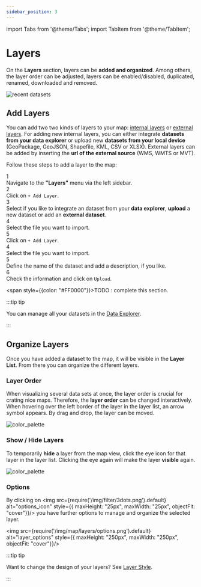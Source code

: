 ```yaml
---
sidebar_position: 3
---
```



import Tabs from '@theme/Tabs';
import TabItem from '@theme/TabItem';


# Layers

On the **Layers** section, layers can be **added and organized**. Among others, the layer order can be adjusted, layers can be enabled/disabled, duplicated, renamed, downloaded and removed.

<div style={{ display: 'flex', flexDirection: 'column', alignItems: 'center' }}>
  <img src={require('/img/map/layers/overview.png').default} alt="recent datasets" style={{ maxHeight: "auto", maxWidth: "auto", objectFit: "cover"}}/>
</div> 

## Add Layers

You can add two two kinds of layers to your map: [internal layers](../data/layer_types) or [external layers](../data/layer_types). For adding new internal layers, you can either integrate **datasets from your data explorer** or upload new **datasets from your local device** (GeoPackage, GeoJSON, Shapefile, KML, CSV or XLSX). External layers can be added by inserting the **url of the external source** (WMS, WMTS or MVT). 

Follow these steps to add a layer to the map: 

<div class="step">
  <div class="step-number">1</div>
  <div class="content">Navigate to the <b>"Layers"</b> menu via the left sidebar.</div>
</div>

<div class="step">
  <div class="step-number">2</div>
  <div class="content">Click on <code>+ Add Layer</code>. </div>
</div>

<div class="step">
  <div class="step-number">3</div>
  <div class="content">Select if you like to integrate an dataset from your <b>data explorer</b>, <b>upload</b> a new dataset or add an <b>external dataset</b>.</div>
</div>

<Tabs>
  <TabItem value="Dataset Explorer" label="Dataset Explorer" default className="tabItemBox">


<div class="step">
  <div class="step-number">4</div>
  <div class="content">Select the file you want to import.</div>
</div>

<div class="step">
  <div class="step-number">5</div>
  <div class="content">Click on <code>+ Add Layer</code>.</div>
</div>


</TabItem>
<TabItem value="Dataset Upload" label="Dataset Upload" className="tabItemBox">


<div class="step">
  <div class="step-number">4</div>
  <div class="content">Select the file you want to import.</div>
</div>

<div class="step">
  <div class="step-number">5</div>
  <div class="content">Define the name of the dataset and add a description, if you like.</div>
</div>

<div class="step">
  <div class="step-number">6</div>
  <div class="content">Check the information and click on <code>Upload</code>.</div>
</div>

  </TabItem>
  <TabItem value="Dataset External" label="Dataset External" className="tabItemBox">


<span style={{color: "#FF0000"}}>TODO : complete this section. </span> 

  </TabItem>
</Tabs>

:::tip tip

You can manage all your datasets in the [Data Explorer](../workspace/data_explorer). 

:::

## Organize Layers

Once you have added a dataset to the map, it will be visible in the **Layer List**. From there you can organize the different layers.

### Layer Order

When visualizing several data sets at once, the layer order is crucial for crating nice maps. Therefore, the **layer order** can be changed interactively.
When hovering over the left border of the layer in the layer list, an arrow symbol appears. By drag and drop, the layer can be moved. 

<div style={{ display: 'flex', flexDirection: 'column', alignItems: 'center'}}>
  <img src={require('/img/map/layers/layer_order.gif').default} alt="color_palette" style={{ maxHeight: "600px", maxWidth: "600px", objectFit: "cover"}}/>
</div> 

### Show / Hide Layers

To temporarily **hide** a layer from the map view, click the eye icon for that layer in the layer list. Clicking the eye again will make the layer **visible** again.

<div style={{ display: 'flex', flexDirection: 'column', alignItems: 'center'}}>
  <img src={require('/img/map/layers/hide_layers.gif').default} alt="color_palette" style={{ maxHeight: "600px", maxWidth: "600px", objectFit: "cover"}}/>
</div> 

### Options

By clicking on <img src={require('/img/filter/3dots.png').default} alt="options_icon" style={{ maxHeight: "25px", maxWidth: "25px", objectFit: "cover"}}/> you have further options to manage and organize the selected layer.

<img src={require('/img/map/layers/options.png').default} alt="layer_options" style={{ maxHeight: "250px", maxWidth: "250px", objectFit: "cover"}}/> 


:::tip tip

Want to change the design of your layers? See [Layer Style](../category/layer-style). 

:::